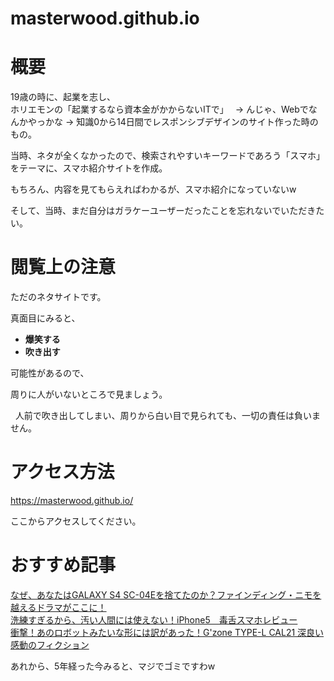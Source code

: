 # masterwood.github.io
# 概要
19歳の時に、起業を志し、  
ホリエモンの「起業するなら資本金がかからないITで」　  →  んじゃ、Webでなんかやっかな  →  知識0から14日間でレスポンシブデザインのサイト作った時のもの。  
  
  
当時、ネタが全くなかったので、検索されやすいキーワードであろう「スマホ」をテーマに、スマホ紹介サイトを作成。  

もちろん、内容を見てもらえればわかるが、スマホ紹介になっていないw  
  
そして、当時、まだ自分はガラケーユーザーだったことを忘れないでいただきたい。  


# 閲覧上の注意
ただのネタサイトです。  

真面目にみると、
- **爆笑する**
- **吹き出す**  

可能性があるので、  

周りに人がいないところで見ましょう。  
  
  
人前で吹き出してしまい、周りから白い目で見られても、一切の責任は負いません。
# アクセス方法
https://masterwood.github.io/

ここからアクセスしてください。

# おすすめ記事
[なぜ、あなたはGALAXY S4 SC-04Eを捨てたのか？ファインディング・ニモを越えるドラマがここに！](https://masterwood.github.io/sumafo/sc04e.html)  
[洗練すぎるから、汚い人間には使えない！iPhone5　毒舌スマホレビュー](https://masterwood.github.io/sumafo/iphone5.html)  
[衝撃！あのロボットみたいな形には訳があった！G'zone TYPE-L CAL21 深良い感動のフィクション](https://masterwood.github.io/sumafo/cal21.html)  
  
あれから、5年経った今みると、マジでゴミですわw
